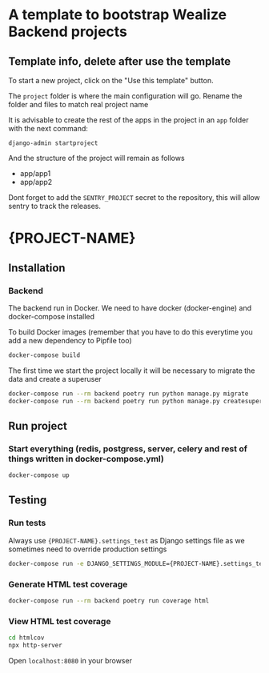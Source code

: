 # A template to bootstrap Wealize Backend projects

## Template info, delete after use the template

To start a new project, click on the "Use this template" button.

The `project` folder is where the main configuration will go. Rename the folder and files to match real project name

It is advisable to create the rest of the apps in the project in an `app` folder with the next command:

`django-admin startproject`

And the structure of the project will remain as follows

- app/app1
- app/app2

Dont forget to add the `SENTRY_PROJECT` secret to the repository, this will allow sentry to track the releases.

# {PROJECT-NAME}

## Installation

### Backend

The backend run in Docker. We need to have docker (docker-engine) and docker-compose installed

To build Docker images (remember that you have to do this everytime you add a new dependency to Pipfile too)

```bash
docker-compose build
```

The first time we start the project locally it will be necessary to migrate the data and create a superuser

```bash
docker-compose run --rm backend poetry run python manage.py migrate
docker-compose run --rm backend poetry run python manage.py createsuperuser
```

## Run project

### Start everything (redis, postgress, server, celery and rest of things written in docker-compose.yml)

```bash
docker-compose up
```

## Testing

### Run tests

Always use `{PROJECT-NAME}.settings_test` as Django settings file as we sometimes need to override production settings

```bash
docker-compose run -e DJANGO_SETTINGS_MODULE={PROJECT-NAME}.settings_test --rm backend poetry run coverage run --source='.' manage.py test
```

### Generate HTML test coverage

```bash
docker-compose run --rm backend poetry run coverage html
```

### View HTML test coverage

```bash
cd htmlcov
npx http-server
```

Open `localhost:8080` in your browser
